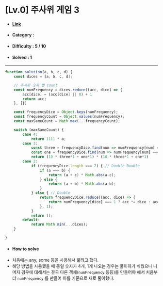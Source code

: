# [Lv.0] 주사위 게임 3
* #### [Link](https://school.programmers.co.kr/learn/courses/30/lessons/181916)
* #### Category : 
* #### Difficulty : 5 / 10  
* #### Solved : 1

<hr />

```js
function solution(a, b, c, d) {
    const dices = [a, b, c, d];

    // 주사위 숫자 별 count 
    const numFrequency = dices.reduce((acc, dice) => {
        acc[dice] = (acc[dice] || 0) + 1
        return acc;
    }, {})

    const frequencyDice = Object.keys(numFrequency); 
    const frequencyCount = Object.values(numFrequency);
    const maxSameCount = Math.max(...frequencyCount);

    switch (maxSameCount) {
        case 4:
            return 1111 * a;
        case 3:
            const three = frequencyDice.find(num => numFrequency[num] === 3)
            const one = frequencyDice.find(num => numFrequency[num] === 1)
            return (10 * three*1 + one*1) * (10 * three*1 + one*1)
        case 2:
            if (frequencyDice.length === 2) { // Double Double
                if (a === b) {
                    return (a + c) * Math.abs(a-c);
                } else {
                    return (a + b) * Math.abs(a-b);
                }
            } else { // Double
                return frequencyDice.reduce((acc, dice) => {
                    return numFrequency[dice] === 1 ? acc *= dice : acc
                }, 1);
            }
            return [];
        default:
            return Math.min(...dices);
    }

}
```

* #### How to solve
* 처음에는 any, some 등을 사용해서 풀려고 했다. 
* 해당 방법을 사용했을 때 동일 숫자가 4개, 1개 나오는 경우는 풀이하기 쉬웠으나 
나머지 경우에 대해서는 결국 다른 객체(`numFrequency` 등등)를 만들어야 해서
처음부터 `numFrequency` 를 만들어 이를 기준으로 새로 풀이했다.  